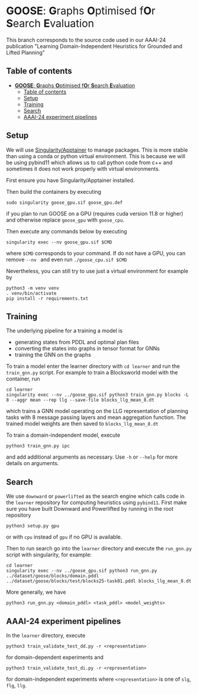 # <span style="font-weight:normal">**GOOSE**: **G**raphs **O**ptimised f**O**r **S**earch **E**valuation</span>

This branch corresponds to the source code used in our AAAI-24 publication "Learning Domain-Independent Heuristics for Grounded and Lifted Planning"

## Table of contents
- [**GOOSE**: **G**raphs **O**ptimised f**O**r **S**earch **E**valuation](#goose-graphs-optimised-for-search-evaluation)
  - [Table of contents](#table-of-contents)
  - [Setup](#setup)
  - [Training](#training)
  - [Search](#search)
  - [AAAI-24 experiment pipelines](#aaai-24-experiment-pipelines)

## Setup
We will use [Singularity/Apptainer](https://github.com/apptainer/singularity) to manage packages. This is more stable than using a conda or python virtual environment. This is because we will be using pybind11 which allows us to call python code from c++ and sometimes it does not work properly with virtual environments.

First ensure you have Singularity/Apptainer installed.

Then build the containers by executing
```
sudo singularity goose_gpu.sif goose_gpu.def
```
if you plan to run GOOSE on a GPU (requires cuda version 11.8 or higher) and otherwise replace `goose_gpu` with `goose_cpu`.

Then execute any commands below by executing 
```
singularity exec --nv goose_gpu.sif $CMD
```
where `$CMD` corresponds to your command. If do not have a GPU, you can remove `--nv ` and even run `./goose_cpu.sif $CMD`

Nevertheless, you can still try to use just a virtual environment for example by
```
python3 -m venv venv
. venv/bin/activate
pip install -r requirements.txt
```

## Training
The underlying pipeline for a training a model is
- generating states from PDDL and optimal plan files
- converting the states into graphs in tensor format for GNNs
- training the GNN on the graphs

To train a model enter the learner directory with `cd learner` and run the `train_gnn.py` script. For example to train a Blocksworld model with the container, run
```
cd learner
singularity exec --nv ../goose_gpu.sif python3 train_gnn.py blocks -L 8 --aggr mean --rep llg --save-file blocks_llg_mean_8.dt
```
which trains a GNN model operating on the LLG representation of planning tasks with 8 message passing layers and mean aggregation function. The trained model weights are then saved to `blocks_llg_mean_8.dt`

To train a domain-independent model, execute
```
python3 train_gnn.py ipc
```
and add additional arguments as necessary. Use `-h` or `--help` for more details on arguments.

## Search
We use `downward` or `powerlifted` as the search engine which calls code in the `learner` repository for computing heuristics using `pybind11`. 
First make sure you have built Downward and Powerlifted by running in the root repository
```
python3 setup.py gpu
```
or with `cpu` instead of `gpu` if no GPU is available.

Then to run search go into the `learner` directory and execute the `run_gnn.py` script with singularity, for example:
```
cd learner
singularity exec --nv ../goose_gpu.sif python3 run_gnn.py ../dataset/goose/blocks/domain.pddl ../dataset/goose/blocks/test/blocks25-task01.pddl blocks_llg_mean_8.dt
```

More generally, we have
```
python3 run_gnn.py <domain_pddl> <task_pddl> <model_weights>
```

## AAAI-24 experiment pipelines
In the `learner` directory, execute
```
python3 train_validate_test_dd.py -r <representation>
```
for domain-dependent experiments and 
```
python3 train_validate_test_di.py -r <representation>
```
for domain-independent experiments where `<representation>` is one of `slg`, `flg`, `llg`.

